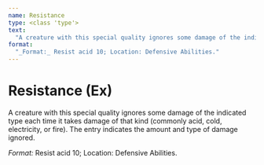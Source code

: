 ```yaml
---
name: Resistance
type: <class 'type'>
text:
  "A creature with this special quality ignores some damage of the indicated type each time it takes damage of that kind (commonly acid, cold, electricity, or fire). The entry indicates the amount and type of damage ignored."
format:
  "_Format:_ Resist acid 10; Location: Defensive Abilities."
---
```

 
# Resistance (Ex)
A creature with this special quality ignores some damage of the indicated type each time it takes damage of that kind (commonly acid, cold, electricity, or fire). The entry indicates the amount and type of damage ignored.

_Format:_ Resist acid 10; Location: Defensive Abilities.